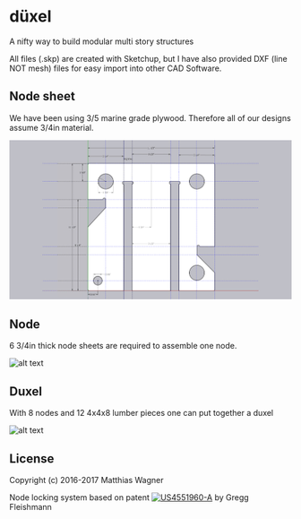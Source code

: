 # düxel
A nifty way to build modular multi story structures

All files (.skp) are created with Sketchup, but I have also provided DXF (line NOT mesh) files for easy import into other CAD Software.

## Node sheet
We have been using 3/5 marine grade plywood. Therefore all of our designs assume 3/4in material.

![alt text](https://github.com/hotelcaliforniabm/duxel/blob/master/node/3:4in%20plywood%20node%20sheet.jpg "Duxel Node Sheet")

## Node
6 3/4in thick node sheets are required to assemble one node.

![alt text](https://github.com/hotelcaliforniabm/duxel/blob/master/node/3:4in%20plywood%20node.jpg "Duxel Node")

## Duxel
With 8 nodes and 12 4x4x8 lumber pieces one can put together a duxel
 
![alt text](https://github.com/hotelcaliforniabm/duxel/blob/master/duxel/Duxel.jpg "Duxel")

## License
Copyright (c) 2016-2017 Matthias Wagner

Node locking system based on patent [![US4551960-A](https://www.google.com/patents/US4551960)](https://www.google.com/patents/US4551960) by Gregg Fleishmann
